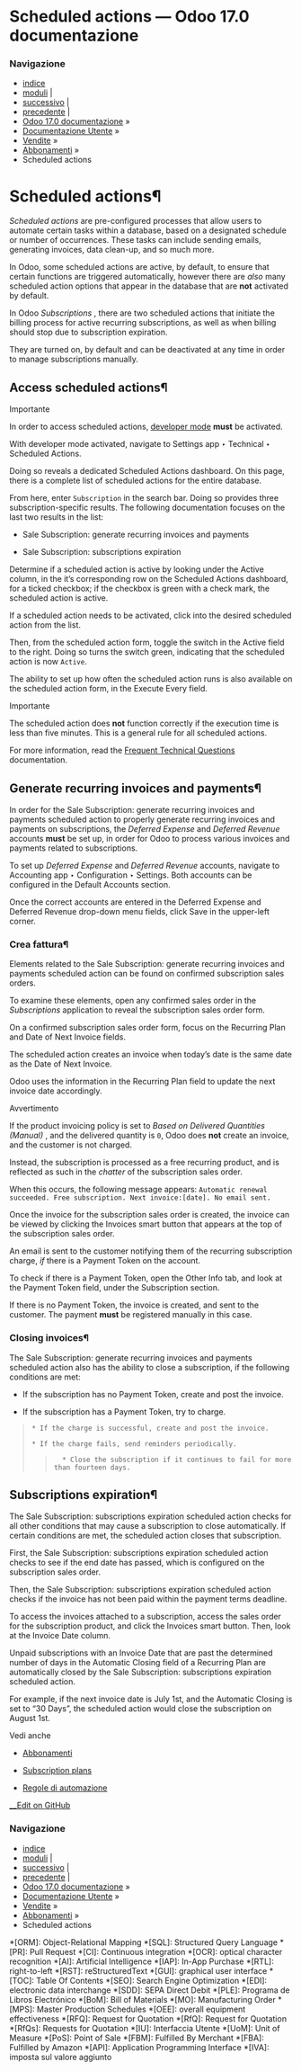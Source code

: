 # Scheduled actions — Odoo 17.0 documentazione

### Navigazione

  * [indice](../../../genindex.html "Indice generale")
  * [moduli](../../../py-modindex.html "Indice del modulo Python") |
  * [successivo](reports.html "Subscription reports") |
  * [precedente](automatic_alerts.html "Regole di automazione") |
  * [Odoo 17.0 documentazione](../../../index-2.html) »
  * [Documentazione Utente](../../../applications.html) »
  * [Vendite](../../sales.html) »
  * [Abbonamenti](../subscriptions.html) »
  * Scheduled actions



# Scheduled actions¶

_Scheduled actions_ are pre-configured processes that allow users to automate certain tasks within a database, based on a designated schedule or number of occurrences. These tasks can include sending emails, generating invoices, data clean-up, and so much more.

In Odoo, some scheduled actions are active, by default, to ensure that certain functions are triggered automatically, however there are _also_ many scheduled action options that appear in the database that are **not** activated by default.

In Odoo _Subscriptions_ , there are two scheduled actions that initiate the billing process for active recurring subscriptions, as well as when billing should stop due to subscription expiration.

They are turned on, by default and can be deactivated at any time in order to manage subscriptions manually.

## Access scheduled actions¶

Importante

In order to access scheduled actions, [developer mode](../../general/developer_mode.html#developer-mode) **must** be activated.

With developer mode activated, navigate to Settings app ‣ Technical ‣ Scheduled Actions.

Doing so reveals a dedicated Scheduled Actions dashboard. On this page, there is a complete list of scheduled actions for the entire database.

From here, enter `Subscription` in the search bar. Doing so provides three subscription-specific results. The following documentation focuses on the last two results in the list:

  * Sale Subscription: generate recurring invoices and payments

  * Sale Subscription: subscriptions expiration




Determine if a scheduled action is active by looking under the Active column, in the it’s corresponding row on the Scheduled Actions dashboard, for a ticked checkbox; if the checkbox is green with a check mark, the scheduled action is active.

If a scheduled action needs to be activated, click into the desired scheduled action from the list.

Then, from the scheduled action form, toggle the switch in the Active field to the right. Doing so turns the switch green, indicating that the scheduled action is now `Active`.

The ability to set up how often the scheduled action runs is also available on the scheduled action form, in the Execute Every field.

Importante

The scheduled action does **not** function correctly if the execution time is less than five minutes. This is a general rule for all scheduled actions.

For more information, read the [Frequent Technical Questions](../../../administration/odoo_sh/advanced/frequent_technical_questions.html) documentation.

## Generate recurring invoices and payments¶

In order for the Sale Subscription: generate recurring invoices and payments scheduled action to properly generate recurring invoices and payments on subscriptions, the _Deferred Expense_ and _Deferred Revenue_ accounts **must** be set up, in order for Odoo to process various invoices and payments related to subscriptions.

To set up _Deferred Expense_ and _Deferred Revenue_ accounts, navigate to Accounting app ‣ Configuration ‣ Settings. Both accounts can be configured in the Default Accounts section.

Once the correct accounts are entered in the Deferred Expense and Deferred Revenue drop-down menu fields, click Save in the upper-left corner.

### Crea fattura¶

Elements related to the Sale Subscription: generate recurring invoices and payments scheduled action can be found on confirmed subscription sales orders.

To examine these elements, open any confirmed sales order in the _Subscriptions_ application to reveal the subscription sales order form.

On a confirmed subscription sales order form, focus on the Recurring Plan and Date of Next Invoice fields.

The scheduled action creates an invoice when today’s date is the same date as the Date of Next Invoice.

Odoo uses the information in the Recurring Plan field to update the next invoice date accordingly.

Avvertimento

If the product invoicing policy is set to _Based on Delivered Quantities (Manual)_ , and the delivered quantity is `0`, Odoo does **not** create an invoice, and the customer is not charged.

Instead, the subscription is processed as a free recurring product, and is reflected as such in the _chatter_ of the subscription sales order.

When this occurs, the following message appears: `Automatic renewal succeeded. Free subscription. Next invoice:[date]. No email sent.`

Once the invoice for the subscription sales order is created, the invoice can be viewed by clicking the Invoices smart button that appears at the top of the subscription sales order.

An email is sent to the customer notifying them of the recurring subscription charge, _if_ there is a Payment Token on the account.

To check if there is a Payment Token, open the Other Info tab, and look at the Payment Token field, under the Subscription section.

If there is no Payment Token, the invoice is created, and sent to the customer. The payment **must** be registered manually in this case.

### Closing invoices¶

The Sale Subscription: generate recurring invoices and payments scheduled action also has the ability to close a subscription, if the following conditions are met:

  * If the subscription has no Payment Token, create and post the invoice.

  * If the subscription has a Payment Token, try to charge.

>     * If the charge is successful, create and post the invoice.
> 
>     * If the charge fails, send reminders periodically.
>
>>       * Close the subscription if it continues to fail for more than fourteen days.




## Subscriptions expiration¶

The Sale Subscription: subscriptions expiration scheduled action checks for all other conditions that may cause a subscription to close automatically. If certain conditions are met, the scheduled action closes that subscription.

First, the Sale Subscription: subscriptions expiration scheduled action checks to see if the end date has passed, which is configured on the subscription sales order.

Then, the Sale Subscription: subscriptions expiration scheduled action checks if the invoice has not been paid within the payment terms deadline.

To access the invoices attached to a subscription, access the sales order for the subscription product, and click the Invoices smart button. Then, look at the Invoice Date column.

Unpaid subscriptions with an Invoice Date that are past the determined number of days in the Automatic Closing field of a Recurring Plan are automatically closed by the Sale Subscription: subscriptions expiration scheduled action.

For example, if the next invoice date is July 1st, and the Automatic Closing is set to “30 Days”, the scheduled action would close the subscription on August 1st.

Vedi anche

  * [Abbonamenti](../subscriptions.html)

  * [Subscription plans](plans.html)

  * [Regole di automazione](automatic_alerts.html)




[ __Edit on GitHub](https://github.com/odoo/documentation/edit/17.0/content/applications/sales/subscriptions/scheduled_actions.rst)

### Navigazione

  * [indice](../../../genindex.html "Indice generale")
  * [moduli](../../../py-modindex.html "Indice del modulo Python") |
  * [successivo](reports.html "Subscription reports") |
  * [precedente](automatic_alerts.html "Regole di automazione") |
  * [Odoo 17.0 documentazione](../../../index-2.html) »
  * [Documentazione Utente](../../../applications.html) »
  * [Vendite](../../sales.html) »
  * [Abbonamenti](../subscriptions.html) »
  * Scheduled actions


  *[ORM]: Object-Relational Mapping
  *[SQL]: Structured Query Language
  *[PR]: Pull Request
  *[CI]: Continuous integration
  *[OCR]: optical character recognition
  *[AI]: Artificial Intelligence
  *[IAP]: In-App Purchase
  *[RTL]: right-to-left
  *[RST]: reStructuredText
  *[GUI]: graphical user interface
  *[TOC]: Table Of Contents
  *[SEO]: Search Engine Optimization
  *[EDI]: electronic data interchange
  *[SDD]: SEPA Direct Debit
  *[PLE]: Programa de Libros Electrónico
  *[BoM]: Bill of Materials
  *[MO]: Manufacturing Order
  *[MPS]: Master Production Schedules
  *[OEE]: overall equipment effectiveness
  *[RFQ]: Request for Quotation
  *[RfQ]: Request for Quotation
  *[RfQs]: Requests for Quotation
  *[IU]: Interfaccia Utente
  *[UoM]: Unit of Measure
  *[PoS]: Point of Sale
  *[FBM]: Fulfilled By Merchant
  *[FBA]: Fulfilled by Amazon
  *[API]: Application Programming Interface
  *[IVA]: imposta sul valore aggiunto